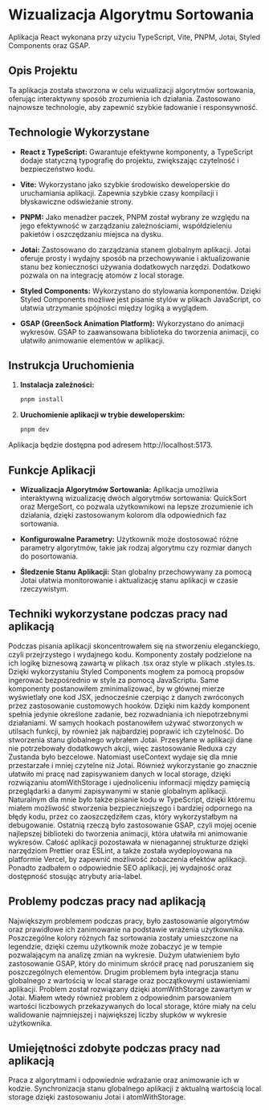 # Wizualizacja Algorytmu Sortowania

Aplikacja React wykonana przy użyciu TypeScript, Vite, PNPM, Jotai, Styled Components oraz GSAP.

## Opis Projektu

Ta aplikacja została stworzona w celu wizualizacji algorytmów sortowania, oferując interaktywny sposób zrozumienia ich działania. Zastosowano najnowsze technologie, aby zapewnić szybkie ładowanie i responsywność.

## Technologie Wykorzystane

- **React z TypeScript:** Gwarantuje efektywne komponenty, a TypeScript dodaje statyczną typografię do projektu, zwiększając czytelność i bezpieczeństwo kodu.

- **Vite:** Wykorzystano jako szybkie środowisko deweloperskie do uruchamiania aplikacji. Zapewnia szybkie czasy kompilacji i błyskawiczne odświeżanie strony.

- **PNPM:** Jako menadżer paczek, PNPM został wybrany ze względu na jego efektywność w zarządzaniu zależnościami, współdzieleniu pakietów i oszczędzaniu miejsca na dysku.

- **Jotai:** Zastosowano do zarządzania stanem globalnym aplikacji. Jotai oferuje prosty i wydajny sposób na przechowywanie i aktualizowanie stanu bez konieczności używania dodatkowych narzędzi. Dodatkowo pozwala on na integrację atomów z local storage.

- **Styled Components:** Wykorzystano do stylowania komponentów. Dzięki Styled Components możliwe jest pisanie stylów w plikach JavaScript, co ułatwia utrzymanie spójności między logiką a wyglądem.

- **GSAP (GreenSock Animation Platform):** Wykorzystano do animacji wykresów. GSAP to zaawansowana biblioteka do tworzenia animacji, co ułatwiło animowanie elementów w aplikacji.

## Instrukcja Uruchomienia

1. **Instalacja zależności:**
   ```bash
   pnpm install

2. **Uruchomienie aplikacji w trybie deweloperskim:**
   ```bash
   pnpm dev

Aplikacja będzie dostępna pod adresem http://localhost:5173.

## Funkcje Aplikacji

- **Wizualizacja Algorytmów Sortowania:** Aplikacja umożliwia interaktywną wizualizację dwóch algorytmów sortowania: QuickSort oraz MergeSort, co pozwala użytkownikowi na lepsze zrozumienie ich działania, dzięki zastosowanym kolorom dla odpowiednich faz sortowania.


- **Konfigurowalne Parametry:** Użytkownik może dostosować różne parametry algorytmów, takie jak rodzaj algorytmu czy rozmiar danych do posortowania.


- **Śledzenie Stanu Aplikacji:** Stan globalny przechowywany za pomocą Jotai ułatwia monitorowanie i aktualizację stanu aplikacji w czasie rzeczywistym.

## Techniki wykorzystane podczas pracy nad aplikacją

Podczas pisania aplikacji skoncentrowałem się na stworzeniu eleganckiego, czyli przejrzystego i wydajnego kodu. Komponenty zostały podzielone na ich logikę biznesową zawartą w plikach .tsx oraz style w plikach .styles.ts. Dzięki wykorzystaniu Styled Components mogłem za pomocą propsów ingerować bezpośrednio w style za pomocą JavaScriptu. Same komponenty postanowiłem zminimalizować, by w głównej mierze wyświetlały one kod JSX, jednocześnie czerpiąc z danych zwróconych przez zastosowanie customowych hooków. Dzięki nim każdy komponent spełnia jedynie określone zadanie, bez rozwadniania ich niepotrzebnymi działaniami. W samych hookach postanowiłem używać stworzonych w utilsach funkcji, by również jak najbardziej poprawić ich czytelność. Do stworzenia stanu globalnego wybrałem Jotai. Przesyłane w aplikacji dane nie potrzebowały dodatkowych akcji, więc zastosowanie Reduxa czy Zustanda było bezcelowe. Natomiast useContext wydaje się dla mnie przestarzałe i mniej czytelne niż Jotai. Również wykorzystanie go znacznie ułatwiło mi pracę nad zapisywaniem danych w local storage, dzięki rozwiązaniu atomWithStorage i ujednoliceniu informacji między pamięcią przeglądarki a danymi zapisywanymi w stanie globalnym aplikacji. Naturalnym dla mnie było także pisanie kodu w TypeScript, dzięki któremu miałem możliwość stworzenia bezpieczniejszego i bardziej odpornego na błędy kodu, przez co zaoszczędziłem czas, który wykorzystałbym na debugowanie. Ostatnią rzeczą było zastosowanie GSAP, czyli mojej ocenie najlepszej biblioteki do tworzenia animacji, która ułatwiła mi animowanie wykresów. Całość aplikacji pozostawała w nienagannej strukturze dzięki narzędziom Prettier oraz ESLint, a także została wydeployowana na platformie Vercel, by zapewnić możliwość zobaczenia efektów aplikacji. Ponadto zadbałem o odpowiednie SEO aplikacji, jej wydajność oraz dostępność stosując atrybuty aria-label.

## Problemy podczas pracy nad aplikacją

Największym problemem podczas pracy, było zastosowanie algorytmów oraz prawidłowe ich zanimowanie na podstawie wrażenia użytkownika. Poszczególne kolory różnych faz sortowania zostały umieszczone na legendzie, dzięki czemu użytkownik może zobaczyć je w tempie pozwalającym na analizę zmian na wykresie. Dużym ułatwieniem było zastosowanie GSAP, który do minimum skrócił pracę nad poruszaniem się poszczególnych elementów. Drugim problemem była integracja stanu globalnego z wartością w local starage oraz początkowymi ustawieniami aplikacji. Problem został rozwiązany dzięki atomWithStorage zawartym w Jotai. Miałem wtedy również problem z odpowiednim parsowaniem wartości liczbowych przekazywanych do local storage, które miały na celu walidowanie najmniejszej i największej liczby słupków w wykresie użytkownika.

## Umiejętności zdobyte podczas pracy nad aplikacją

Praca z algorytmami i odpowiednie wdrażanie oraz animowanie ich w kodzie. Synchronizacja stanu globalnego aplikacji z aktualną wartością local storage dzięki zastosowaniu Jotai i atomWithStorage.